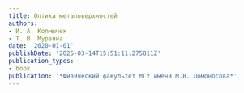 ```yaml
---
title: Оптика метаповерхностей
authors:
- И. А. Колмычек
- Т. В. Мурзина
date: '2020-01-01'
publishDate: '2025-03-14T15:51:11.275811Z'
publication_types:
- book
publication: '*Физический факультет МГУ имени М.В. Ломоносова*'
---
```

